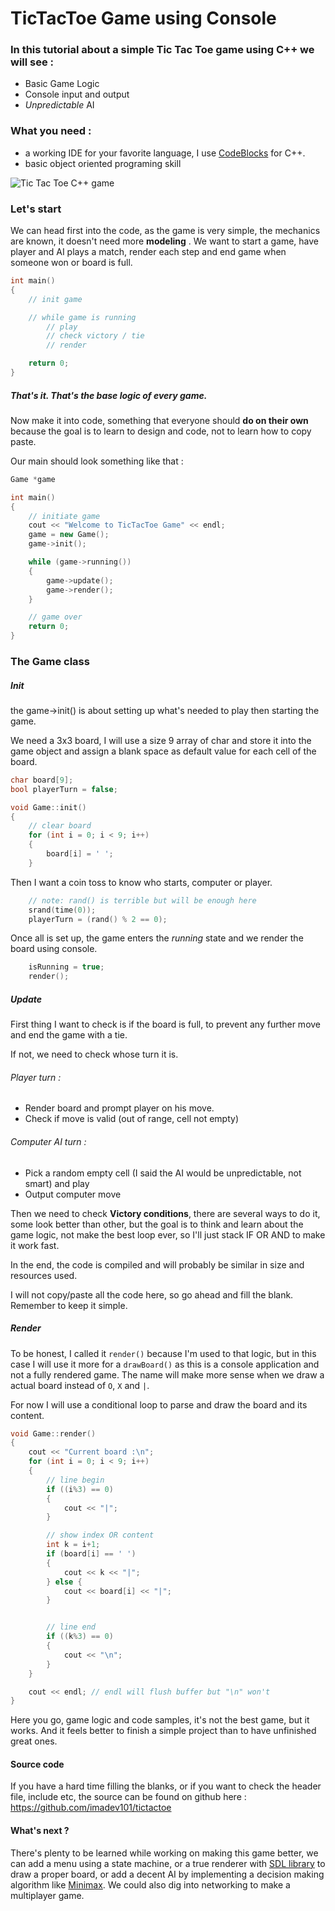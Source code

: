 # TicTacToe Game using Console

### In this tutorial about a simple Tic Tac Toe game using C++ we will see :
* Basic Game Logic
* Console input and output
* *Unpredictable* AI

### What you need :
* a working IDE for your favorite language, I use [CodeBlocks](www.codeblocks.org) for C++.
* basic object oriented programing skill

![Tic Tac Toe C++ game](https://cdn.steemitimages.com/DQmUtjNEJTnxKkJFgD3AGVQHpD5CMsNyoqkMT4TAjXqjyWW/image.png)

### Let's start

We can head first into the code, as the game is very simple, the mechanics are known, it doesn't need more **modeling** . We want to start a game, have player and AI plays a match, render each step and end game when someone won or board is full.

```cpp
int main()
{
    // init game

    // while game is running
        // play
        // check victory / tie
        // render

    return 0;
}
```

##### That's it. That's the base logic of every game.

Now make it into code, something that everyone should **do on their own** because the goal is to learn to design and code, not to learn how to copy paste.

Our main should look something like that :


```cpp
Game *game

int main()
{
    // initiate game
    cout << "Welcome to TicTacToe Game" << endl;
    game = new Game();
    game->init();

    while (game->running())
    {
        game->update();
        game->render();
    }

    // game over
    return 0;
}
```

### The Game class

##### Init

the game->init() is about setting up what's needed to play then starting the game. 

We need a 3x3 board, I will use a size 9 array of char and store it into the game object and assign a blank space as default value for each cell of the board.

```cpp
char board[9];
bool playerTurn = false;

void Game::init()
{
    // clear board
    for (int i = 0; i < 9; i++)
    {
        board[i] = ' ';
    }
```

Then I want a coin toss to know who starts, computer or player.

```cpp
    // note: rand() is terrible but will be enough here
    srand(time(0));
    playerTurn = (rand() % 2 == 0);
```

Once all is set up, the game enters the *running* state and we render the board using console. 

```cpp
    isRunning = true;
    render();
```

##### Update

First thing I want to check is if the board is full, to prevent any further move and end the game with a tie.

If not, we need to check whose turn it is.

###### Player turn :
* Render board and prompt player on his move.
* Check if move is valid (out of range, cell not empty)

###### Computer AI turn :
* Pick a random empty cell (I said the AI would be unpredictable, not smart) and play
* Output computer move

Then we need to check **Victory conditions**, there are several ways to do it, some look better than other, but the goal is to think and learn about the game logic, not make the best loop ever, so I'll just stack IF OR AND to make it work fast.

In the end, the code is compiled and will probably be similar in size and resources used.

I will not copy/paste all the code here, so go ahead and fill the blank. Remember to keep it simple.

##### Render

To be honest, I called it `render()` because I'm used to that logic, but in this case I will use it more for a `drawBoard()` as this is a console application and not a fully rendered game. The name will make more sense when we draw a actual board instead of `O`, `X` and `|`.

For now I will use a conditional loop to parse and draw the board and its content.

```cpp
void Game::render()
{
    cout << "Current board :\n";
    for (int i = 0; i < 9; i++)
    {
        // line begin
        if ((i%3) == 0)
        {
            cout << "|";
        }

        // show index OR content
        int k = i+1;
        if (board[i] == ' ')
        {
            cout << k << "|";
        } else {
            cout << board[i] << "|";
        }


        // line end
        if ((k%3) == 0)
        {
            cout << "\n";
        }
    }

    cout << endl; // endl will flush buffer but "\n" won't
}
```

Here you go, game logic and code samples, it's not the best game, but it works. And it feels better to finish a simple project than to have unfinished great ones.

#### Source code

If you have a hard time filling the blanks, or if you want to check the header file, include etc, the source can be found on github here : https://github.com/imadev101/tictactoe

#### What's next ?

There's plenty to be learned while working on making this game better, we can add a menu using a state machine, or a true renderer with [SDL library](https://www.libsdl.org/) to draw a proper board, or add a decent AI by implementing a decision making algorithm like [Minimax](https://en.wikipedia.org/wiki/Minimax). We could also dig into networking to make a multiplayer game.
